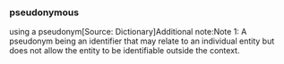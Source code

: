 ### pseudonymous

using a pseudonym[Source: Dictionary]Additional note:Note 1: A pseudonym being an identifier that may relate to an individual entity but does not allow the entity to be identifiable outside the context.